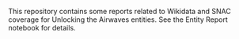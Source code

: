 This repository contains some reports related to Wikidata and SNAC coverage for
Unlocking the Airwaves entities. See the Entity Report notebook for details.
